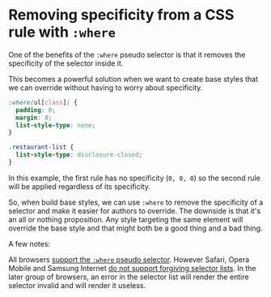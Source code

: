 # Removing specificity from a CSS rule with `:where`

One of the benefits of the `:where` pseudo selector is that it removes the specificity of the selector inside it.

This becomes a powerful solution when we want to create base styles that we can override without having to worry about specificity.

```css
:where(ul[class]) {
  padding: 0;
  margin: 0;
  list-style-type: none;
}

.restaurant-list {
  list-style-type: disclosure-closed;
}
```

In this example, the first rule has no specificity (`0, 0, 0`) so the second rule will be applied regardless of its specificity.

So, when build base styles, we can use `:where` to remove the specificity of a selector and make it easier for authors to override. The downside is that it's an all or nothing proposition. Any style targeting the same element will override the base style and that might both be a good thing and a bad thing.

A few notes:

All browsers [support the `:where` pseudo selector](https://caniuse.com/mdn-css_selectors_where). However Safari, Opera Mobile and Samsung Internet [do not support forgiving selector lists](https://caniuse.com/mdn-css_selectors_where_forgiving_selector_list). In the later group of browsers, an error in the selector list will render the entire selector invalid and will render it useless.
